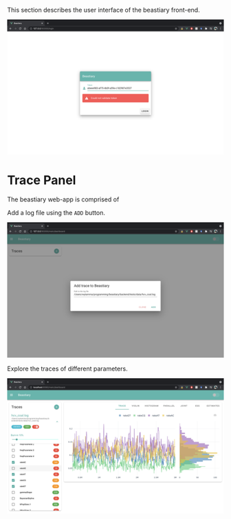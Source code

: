 This section describes the user interface of the beastiary front-end.  

![](../images/login_screen_shot.png)


# Trace Panel 

The beastiary web-app is comprised of 

Add a log file using the `ADD` button. 

![](../images/add_screen_shot.png)

Explore the traces of different parameters. 

![](../images/screen_shot.png)
